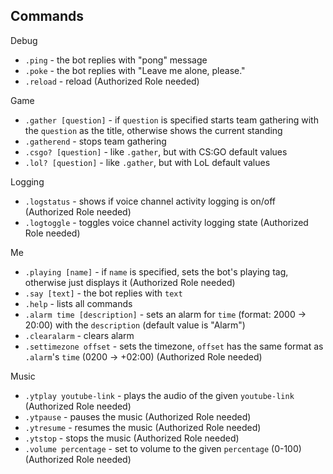 ## Commands

Debug
* `.ping` - the bot replies with "pong" message
* `.poke` - the bot replies with "Leave me alone, please."
* `.reload` - reload (Authorized Role needed)

Game
* `.gather [question]` - if `question` is specified starts team gathering with the `question` as the title, otherwise shows the current standing
* `.gatherend` - stops team gathering
* `.csgo? [question]` - like `.gather`, but with CS:GO default values
* `.lol? [question]` - like `.gather`, but with LoL default values

Logging
* `.logstatus` - shows if voice channel activity logging is on/off (Authorized Role needed)
* `.logtoggle` - toggles voice channel activity logging state (Authorized Role needed)

Me
* `.playing [name]` - if `name` is specified, sets the bot's playing tag, otherwise just displays it (Authorized Role needed)
* `.say [text]` - the bot replies with `text`
* `.help` - lists all commands
* `.alarm time [description]` - sets an alarm for `time` (format: 2000 -> 20:00) with the `description` (default value is "Alarm")
* `.clearalarm` - clears alarm
* `.settimezone offset` - sets the timezone, `offset` has the same format as `.alarm`'s `time` (0200 -> +02:00) (Authorized Role needed)

Music
* `.ytplay youtube-link` - plays the audio of the given `youtube-link` (Authorized Role needed)
* `.ytpause` - pauses the music (Authorized Role needed)
* `.ytresume` - resumes the music (Authorized Role needed)
* `.ytstop` - stops the music (Authorized Role needed)
* `.volume percentage` - set to volume to the given `percentage` (0-100) (Authorized Role needed)